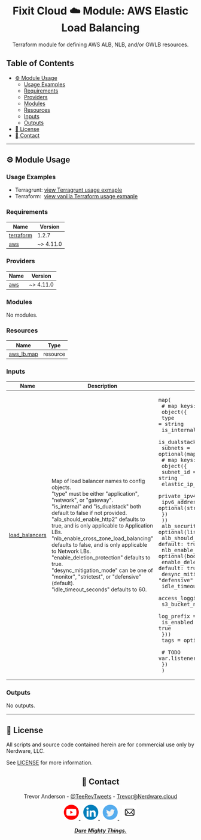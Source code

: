 <div align="center">
  <h1>Fixit Cloud ☁️ Module: AWS Elastic Load Balancing</h1>

Terraform module for defining AWS ALB, NLB, and/or GWLB resources.

</div>

<h2>Table of Contents</h2>

- [⚙️ Module Usage](#️-module-usage)
  - [Usage Examples](#usage-examples)
  - [Requirements](#requirements)
  - [Providers](#providers)
  - [Modules](#modules)
  - [Resources](#resources)
  - [Inputs](#inputs)
  - [Outputs](#outputs)
- [📝 License](#-license)
- [💬 Contact](#-contact)

<!-- BEGINNING OF PRE-COMMIT-TERRAFORM DOCS HOOK -->
<!-- prettier-ignore-start -->

---

## ⚙️ Module Usage

### Usage Examples

- Terragrunt: [view Terragrunt usage exmaple](examples/terragrunt.hcl)
- Terraform: &nbsp;[view vanilla Terraform usage exmaple](examples/terraform.tf)

### Requirements

| Name | Version |
|------|---------|
| <a name="requirement_terraform"></a> [terraform](#requirement\_terraform) | 1.2.7 |
| <a name="requirement_aws"></a> [aws](#requirement\_aws) | ~> 4.11.0 |

### Providers

| Name | Version |
|------|---------|
| <a name="provider_aws"></a> [aws](#provider\_aws) | ~> 4.11.0 |

### Modules

No modules.

### Resources

| Name | Type |
|------|------|
| [aws_lb.map](https://registry.terraform.io/providers/hashicorp/aws/latest/docs/resources/lb) | resource |

### Inputs

| Name | Description | Type | Default | Required |
|------|-------------|------|---------|:--------:|
| <a name="input_load_balancers"></a> [load\_balancers](#input\_load\_balancers) | Map of load balancer names to config objects.<br>"type" must be either "application", "network", or "gateway".<br>"is\_internal" and "is\_dualstack" both default to false if not provided.<br>"alb\_should\_enable\_http2" defaults to true, and is only applicable to Application LBs.<br>"nlb\_enable\_cross\_zone\_load\_balancing" defaults to false, and is only applicable to Network LBs.<br>"enable\_deletion\_protection" defaults to true.<br>"desync\_mitigation\_mode" can be one of "monitor", "strictest", or "defensive" (default).<br>"idle\_timeout\_seconds" defaults to 60. | <pre>map(<br>    # map keys: load balancer names<br>    object({<br>      type         = string<br>      is_internal  = optional(bool) # default: false<br>      is_dualstack = optional(bool) # default: false<br>      subnets = optional(map(<br>        # map keys: subnet names<br>        object({<br>          subnet_id                = string<br>          elastic_ip_allocation_id = optional(string)<br>          private_ipv4_address     = optional(string)<br>          ipv6_address             = optional(string)<br>        })<br>      ))<br>      alb_security_group_ids               = optional(list(string))<br>      alb_should_enable_http2              = optional(bool) # default: true<br>      nlb_enable_cross_zone_load_balancing = optional(bool)<br>      enable_deletion_protection           = optional(bool)   # default: true<br>      desync_mitigation_mode               = optional(string) # default: "defensive"<br>      idle_timeout_seconds                 = optional(number)<br>      access_logging = optional(object({<br>        s3_bucket_name = string<br>        log_prefix     = optional(string)<br>        is_enabled     = optional(bool) # default: true<br>      }))<br>      tags = optional(map(string))<br><br>      # TODO var.listeners, or "listeners" here<br>    })<br>  )</pre> | n/a | yes |

### Outputs

No outputs.

---

## 📝 License

All scripts and source code contained herein are for commercial use only by Nerdware, LLC.

See [LICENSE](/LICENSE) for more information.

<div align="center" style="margin-top:30px;">

## 💬 Contact

Trevor Anderson - [@TeeRevTweets](https://twitter.com/teerevtweets) - [Trevor@Nerdware.cloud](mailto:trevor@nerdware.cloud)

<a href="https://www.youtube.com/channel/UCguSCK_j1obMVXvv-DUS3ng">
<img src="../.github/assets/YouTube_icon_circle.svg" height="40" />
</a>
&nbsp;
<a href="https://www.linkedin.com/in/meet-trevor-anderson/">
<img src="../.github/assets/LinkedIn_icon_circle.svg" height="40" />
</a>
&nbsp;
<a href="https://twitter.com/TeeRevTweets">
<img src="../.github/assets/Twitter_icon_circle.svg" height="40" />
</a>
&nbsp;
<a href="mailto:trevor@nerdware.cloud">
<img src="../.github/assets/email_icon_circle.svg" height="40" />
</a>
<br><br>

<a href="https://daremightythings.co/">
<strong><i>Dare Mighty Things.</i></strong>
</a>

</div>

<!-- prettier-ignore-end -->
<!-- END OF PRE-COMMIT-TERRAFORM DOCS HOOK -->
